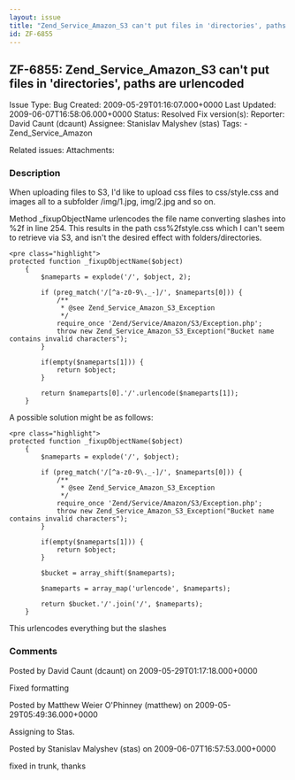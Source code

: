 ```yaml
---
layout: issue
title: "Zend_Service_Amazon_S3 can't put files in 'directories', paths are urlencoded"
id: ZF-6855
---
```


ZF-6855: Zend\_Service\_Amazon\_S3 can't put files in 'directories', paths are urlencoded
-----------------------------------------------------------------------------------------

 Issue Type: Bug Created: 2009-05-29T01:16:07.000+0000 Last Updated: 2009-06-07T16:58:06.000+0000 Status: Resolved Fix version(s): 
 Reporter:  David Caunt (dcaunt)  Assignee:  Stanislav Malyshev (stas)  Tags: - Zend\_Service\_Amazon
 
 Related issues: 
 Attachments: 
### Description

When uploading files to S3, I'd like to upload css files to css/style.css and images all to a subfolder /img/1.jpg, img/2.jpg and so on.

Method \_fixupObjectName urlencodes the file name converting slashes into %2f in line 254. This results in the path css%2fstyle.css which I can't seem to retrieve via S3, and isn't the desired effect with folders/directories.

 
    <pre class="highlight">
    protected function _fixupObjectName($object)
        {
            $nameparts = explode('/', $object, 2);
    
            if (preg_match('/[^a-z0-9\._-]/', $nameparts[0])) {
                /**
                 * @see Zend_Service_Amazon_S3_Exception
                 */
                require_once 'Zend/Service/Amazon/S3/Exception.php';
                throw new Zend_Service_Amazon_S3_Exception("Bucket name contains invalid characters");
            }
    
            if(empty($nameparts[1])) {
                return $object;
            }
    
            return $nameparts[0].'/'.urlencode($nameparts[1]);
        }


A possible solution might be as follows:

 
    <pre class="highlight">
    protected function _fixupObjectName($object)
        {
            $nameparts = explode('/', $object);
    
            if (preg_match('/[^a-z0-9\._-]/', $nameparts[0])) {
                /**
                 * @see Zend_Service_Amazon_S3_Exception
                 */
                require_once 'Zend/Service/Amazon/S3/Exception.php';
                throw new Zend_Service_Amazon_S3_Exception("Bucket name contains invalid characters");
            }
    
            if(empty($nameparts[1])) {
                return $object;
            }
    
            $bucket = array_shift($nameparts);
            
            $nameparts = array_map('urlencode', $nameparts);
    
            return $bucket.'/'.join('/', $nameparts);
        }


This urlencodes everything but the slashes

 

 

### Comments

Posted by David Caunt (dcaunt) on 2009-05-29T01:17:18.000+0000

Fixed formatting

 

 

Posted by Matthew Weier O'Phinney (matthew) on 2009-05-29T05:49:36.000+0000

Assigning to Stas.

 

 

Posted by Stanislav Malyshev (stas) on 2009-06-07T16:57:53.000+0000

fixed in trunk, thanks

 

 